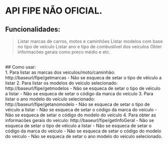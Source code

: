 # API FIPE NÃO OFICIAL.
## Funcionalidades: <br />
> Listar marcas de carros, motos e caminhões
> Listar modelos com base no tipo de veículo
> Listar ano e tipo de combustível dos veículos
> Obter informacões gerais como preco médio e etc.
<br />
## Como usar: <br />
1. Para listar as marcas dos veículos/moto/caminhão: http://baseurl/fipe/getmarcas
   - Não se esqueca de setar o tipo de véiculo a listar
2. Para listar os modelos do veículo selecionado: http://baseurl/fipe/getmodelos
   - Não se esqueca de setar o tipo de véiculo a listar
   - Não se esqueca de setar o código da marca do veículo
3. Para listar o ano modelo do veículo selecionado: http://baseurl/fipe/getanomodelo
   - Não se esqueca de setar o tipo de véiculo a listar
   - Não se esqueca de setar o código da marca do veículo
   - Não se esqueca de setar o código do modelo do veículo
4. Para obter as informacões gerais do veículo: http://baseurl/fipe/getInfoGeral
   - Não se esqueca de setar o tipo de véiculo a listar
   - Não se esqueca de setar o código da marca do veículo
   - Não se esqueca de setar o código do modelo do veículo
   - Não se esqueca de setar o ano modelo do veículo selecionado.
<br />



